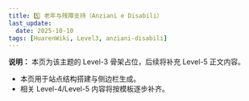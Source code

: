 ```yaml
---
title: 5️⃣ 老年与残障支持（Anziani e Disabili）
last_update:
  date: 2025-10-10
tags: [HuarenWiki, Level3, anziani-disabili]
---
```

**说明：** 本页为该主题的 Level-3 骨架占位，后续将补充 Level-5 正文内容。

- 本页用于站点结构搭建与侧边栏生成。
- 相关 Level-4/Level-5 内容将按模板逐步补齐。
